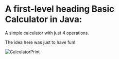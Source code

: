 # A first-level heading **Basic Calculator in Java:**
A simple calculator with just 4 operations.

The idea here was just to have fun! 


![CalculatorPrint](https://github.com/Matheus-Leonor/Basic-Java-Calculator/assets/88976642/866ad69c-8b90-4f13-b787-bfb4378ee724)
